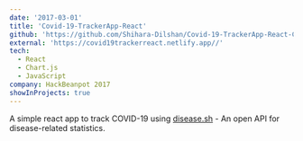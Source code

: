 ```yaml
---
date: '2017-03-01'
title: 'Covid-19-TrackerApp-React'
github: 'https://github.com/Shihara-Dilshan/Covid-19-TrackerApp-React-Chart.js'
external: 'https://covid19trackerreact.netlify.app//'
tech:
  - React
  - Chart.js
  - JavaScript
company: HackBeanpot 2017
showInProjects: true
---
```


A simple react app to track COVID-19 using [disease.sh](https://corona.lmao.ninja/) - An open API for disease-related statistics.
